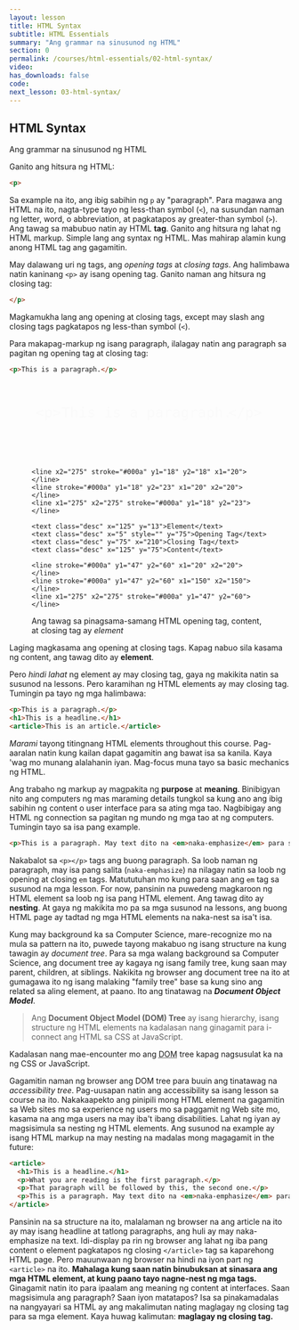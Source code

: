 ```yaml
---
layout: lesson
title: HTML Syntax
subtitle: HTML Essentials
summary: "Ang grammar na sinusunod ng HTML"
section: 0
permalink: /courses/html-essentials/02-html-syntax/
video: 
has_downloads: false
code: 
next_lesson: 03-html-syntax/
---
```

## HTML Syntax
Ang grammar na sinusunod ng HTML

Ganito ang hitsura ng HTML:
```html
<p>
```
Sa example na ito, ang ibig sabihin ng `p` ay "paragraph". Para magawa ang HTML na ito, nagta-type tayo ng less-than symbol (`<`), na susundan naman ng letter, word, o abbreviation, at pagkatapos ay greater-than symbol (`>`). Ang tawag sa mabubuo natin ay HTML <b>tag</b>. Ganito ang hitsura ng lahat ng HTML markup. Simple lang ang syntax ng HTML. Mas mahirap alamin kung anong HTML tag ang gagamitin.

May dalawang uri ng tags, ang <i>opening tags</i> at <i>closing tags</i>. Ang halimbawa natin kaninang `<p>` ay isang opening tag. Ganito naman ang hitsura ng closing tag:

```html
</p>
```

Magkamukha lang ang opening at closing tags, except may slash ang closing tags pagkatapos ng less-than symbol (`<`).

Para makapag-markup ng isang paragraph, ilalagay natin ang paragraph sa pagitan ng opening tag at closing tag:
```html
<p>This is a paragraph.</p>
```

<figure>
  <svg style="" fill="#fafafa" class="img--borderize" viewBox="0 -10 300 100">
    <style>
      .code { font-family: monospace; font-size: 18px; }
      .desc { font-family: sans-serif;font-size: 14px; }
    </style>
    <text class="code" y="35" x="5">&lt;p&gt;</text>
    <text class="code" y="35" x="38">This is a paragraph.</text>
    <text class="code" y="35" x="250">&lt;/p&gt;</text>
    
    <line x2="275" stroke="#000a" y1="18" y2="18" x1="20"></line>
    <line stroke="#000a" y1="18" y2="23" x1="20" x2="20"></line>
    <line x1="275" x2="275" stroke="#000a" y1="18" y2="23"></line>
    
    <text class="desc" x="125" y="13">Element</text>
    <text class="desc" x="5" style="" y="75">Opening Tag</text>
    <text class="desc" y="75" x="210">Closing Tag</text>
    <text class="desc" x="125" y="75">Content</text>
    
    <line stroke="#000a" y1="47" y2="60" x1="20" x2="20"></line>
    <line stroke="#000a" y1="47" y2="60" x1="150" x2="150"></line>
    <line x1="275" x2="275" stroke="#000a" y1="47" y2="60"></line>
</svg>
  <figcaption>Ang tawag sa pinagsama-samang HTML opening tag, content, at closing tag ay <i>element</i></figcaption>
</figure>

Laging magkasama ang opening at closing tags. Kapag nabuo sila kasama ng content, ang tawag dito ay <b>element</b>.

Pero <em>hindi lahat</em> ng element ay may closing tag, gaya ng makikita natin sa susunod na lessons. Pero karamihan ng HTML elements ay may closing tag. Tumingin pa tayo ng mga halimbawa:

```html
<p>This is a paragraph.</p>
<h1>This is a headline.</h1>
<article>This is an article.</article>
```

<em>Marami</em> tayong titingnang HTML elements throughout this course. Pag-aaralan natin kung kailan dapat gagamitin ang bawat isa sa kanila. Kaya 'wag mo munang alalahanin iyan. Mag-focus muna tayo sa basic mechanics ng HTML.

Ang trabaho ng markup ay magpakita ng <b>purpose</b> at <b>meaning</b>. Binibigyan nito ang computers ng mas maraming details tungkol sa kung ano ang ibig sabihin ng content o user interface para sa ating mga tao. Nagbibigay ang HTML ng connection sa pagitan ng mundo ng mga tao at ng computers. Tumingin tayo sa isa pang example.

```html
<p>This is a paragraph. May text dito na <em>naka-emphasize</em> para sa malaman ng reader na mahalaga ito.</p>
```
Nakabalot sa `<p></p>` tags ang buong paragraph. Sa loob naman ng paragraph, may isa pang salita (`naka-emphasize`) na nilagay natin sa loob ng opening at closing `em` tags. Matututuhan mo kung para saan ang `em` tag sa susunod na mga lesson. For now, pansinin na puwedeng magkaroon ng HTML element sa loob ng isa pang HTML element. Ang tawag dito ay <b>nesting</b>. At gaya ng makikita mo pa sa mga susunod na lessons, ang buong HTML page ay tadtad ng mga HTML elements na naka-nest sa isa't isa.

Kung may background ka sa Computer Science, mare-recognize mo na mula sa pattern na ito, puwede tayong makabuo ng isang structure na kung tawagin ay <i>document tree</i>. Para sa mga walang background sa Computer Science, ang document tree ay kagaya ng isang family tree, kung saan may parent, children, at siblings. Nakikita ng browser ang document tree na ito at gumagawa ito ng isang malaking "family tree" base sa kung sino ang related sa aling element, at paano. Ito ang tinatawag na <b><i>Document Object Model</i></b>.

<blockquote>
<p>Ang <b>Document Object Model (DOM) Tree</b> ay isang hierarchy, isang structure ng HTML elements na kadalasan nang ginagamit para i-connect ang HTML sa CSS at JavaScript.</p>
</blockquote>

Kadalasan nang mae-encounter mo ang <abbr title="Document Object Model">DOM</abbr> tree kapag nagsusulat ka na ng CSS or JavaScript. 

Gagamitin naman ng browser ang DOM tree para buuin ang tinatawag na <i>accessibility tree</i>. Pag-uusapan natin ang accessibility sa isang lesson sa course na ito. Nakakaapekto ang pinipili mong HTML element na gagamitin sa Web sites mo sa experience ng users mo sa paggamit ng Web site mo, kasama na ang mga users na may iba't ibang disabilities. Lahat ng iyan ay magsisimula sa nesting ng HTML elements. Ang susunod na example ay isang HTML markup na may nesting na madalas mong magagamit in the future:

```html
<article>
  <h1>This is a headline.</h1>
  <p>What you are reading is the first paragraph.</p>
  <p>That paragraph will be followed by this, the second one.</p>
  <p>This is a paragraph. May text dito na <em>naka-emphasize</em> para sa malaman ng reader na mahalaga ito.</p>
</article>
```

Pansinin na sa structure na ito, malalaman ng browser na ang article na ito ay may isang headline at tatlong paragraphs, ang huli ay may naka-emphasize na text. Idi-display pa rin ng browser ang lahat ng iba pang content o element pagkatapos ng closing `</article>` tag sa kaparehong HTML page. Pero mauunwaan ng browser na hindi na iyon part ng `<article>` na ito. <b>Mahalaga kung saan natin binubuksan at sinasara ang mga HTML element, at kung paano tayo nagne-nest ng mga tags.</b> Ginagamit natin ito para ipaalam ang meaning ng content at interfaces. Saan magsisimula ang paragraph? Saan iyon matatapos? Isa sa pinakamadalas na nangyayari sa HTML ay ang makalimutan nating maglagay ng closing tag para sa mga element. Kaya huwag kalimutan: <b>maglagay ng closing tag.</b>
